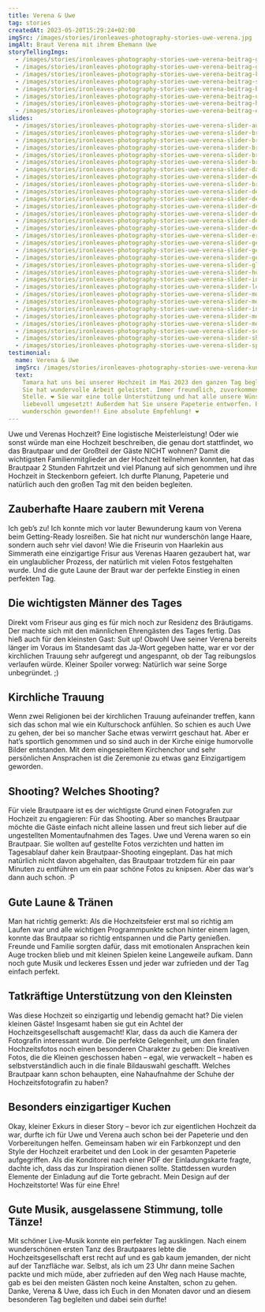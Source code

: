 ```yaml
---
title: Verena & Uwe
tag: stories
createdAt: 2023-05-20T15:29:24+02:00
imgSrc: /images/stories/ironleaves-photography-stories-uwe-verena.jpg
imgAlt: Braut Verena mit ihrem Ehemann Uwe
storyTellingImgs:
  - /images/stories/ironleaves-photography-stories-uwe-verena-beitrag-getting-ready-verena-haar-styling.jpg
  - /images/stories/ironleaves-photography-stories-uwe-verena-beitrag-getting-ready-lukas-braeutigam.jpg
  - /images/stories/ironleaves-photography-stories-uwe-verena-beitrag-kirchliche-trauung.jpg
  - /images/stories/ironleaves-photography-stories-uwe-verena-beitrag-shooting-garten-location.jpg
  - /images/stories/ironleaves-photography-stories-uwe-verena-beitrag-braut-feier-lichterkette.jpg
  - /images/stories/ironleaves-photography-stories-uwe-verena-beitrag-unterstuetzung-kinder-hochzeit.jpg
  - /images/stories/ironleaves-photography-stories-uwe-verena-beitrag-hochzeitstorte-individuell-konditorei.jpg
  - /images/stories/ironleaves-photography-stories-uwe-verena-beitrag-erster-tanz-location-sw.jpg
slides:
  - /images/stories/ironleaves-photography-stories-uwe-verena-slider-authentisches-shooting.jpg
  - /images/stories/ironleaves-photography-stories-uwe-verena-slider-braut-brautstrauss-natuerlich.jpg
  - /images/stories/ironleaves-photography-stories-uwe-verena-slider-braut-schleier-brautfrisur.jpg
  - /images/stories/ironleaves-photography-stories-uwe-verena-slider-braut-momentaufnahme-lachen-hochzeitstag.jpg
  - /images/stories/ironleaves-photography-stories-uwe-verena-slider-brautpaar-schaukel-steckenborn-paerchenshooting.jpg
  - /images/stories/ironleaves-photography-stories-uwe-verena-slider-brautpaar-tanzend-garten-steckenborn.jpg
  - /images/stories/ironleaves-photography-stories-uwe-verena-slider-dankesschild-dankeskarte-shooting.jpg
  - /images/stories/ironleaves-photography-stories-uwe-verena-slider-detail-dekoration-gartenhochzeit.jpg
  - /images/stories/ironleaves-photography-stories-uwe-verena-slider-braut-schwarz-weiss-brautstrauss.jpg
  - /images/stories/ironleaves-photography-stories-uwe-verena-slider-detail-eheringe-brautstrauss.jpg
  - /images/stories/ironleaves-photography-stories-uwe-verena-slider-detail-kette-brautschmuck.jpg
  - /images/stories/ironleaves-photography-stories-uwe-verena-slider-detail-kirche-brautring.jpg
  - /images/stories/ironleaves-photography-stories-uwe-verena-slider-detail-taschenuhr-hochzeit.jpg
  - /images/stories/ironleaves-photography-stories-uwe-verena-slider-detailaufnahme-gravur-ring.jpg
  - /images/stories/ironleaves-photography-stories-uwe-verena-slider-detailaufnahme-ringe-brautstrauss.jpg
  - /images/stories/ironleaves-photography-stories-uwe-verena-slider-erster-tanz-brautpaar-intim-sw.jpg
  - /images/stories/ironleaves-photography-stories-uwe-verena-slider-getting-ready-braeutigam.jpg
  - /images/stories/ironleaves-photography-stories-uwe-verena-slider-getting-ready-friseur-brautfrisur.jpg
  - /images/stories/ironleaves-photography-stories-uwe-verena-slider-getting-ready-smoking-kleinkind.jpg
  - /images/stories/ironleaves-photography-stories-uwe-verena-slider-glueckwuensche-braeutigam.jpg
  - /images/stories/ironleaves-photography-stories-uwe-verena-slider-hochzeit-steckenborn-tradition-holz.jpg
  - /images/stories/ironleaves-photography-stories-uwe-verena-slider-individuelle-papeterie-aufsteller-fotogalerie.jpg
  - /images/stories/ironleaves-photography-stories-uwe-verena-slider-lens-flare-tanz-lichterkette.jpg
  - /images/stories/ironleaves-photography-stories-uwe-verena-slider-momentaufnahme-brautpaarshooting-garten.jpg
  - /images/stories/ironleaves-photography-stories-uwe-verena-slider-momentaufnahme-hochzeitslocation-feier.jpg
  - /images/stories/ironleaves-photography-stories-uwe-verena-slider-individuelle-papeterie-burgunder-menue.jpg
  - /images/stories/ironleaves-photography-stories-uwe-verena-slider-momentaufnahme-party-hochzeit-brautpaar-tanz.jpg
  - /images/stories/ironleaves-photography-stories-uwe-verena-slider-momentaufnahme-programm-hochzeitsfeier.jpg
  - /images/stories/ironleaves-photography-stories-uwe-verena-slider-schleier-hochzeitsshooting.jpg
  - /images/stories/ironleaves-photography-stories-uwe-verena-slider-shooting-schaukel-garten-dankesschild.jpg
  - /images/stories/ironleaves-photography-stories-uwe-verena-slider-spiel-braeutigam-tradition.jpg
testimonial:
  name: Verena & Uwe
  imgSrc: /images/stories/ironleaves-photography-stories-uwe-verena-kundenstimme.jpg
  text:
    Tamara hat uns bei unserer Hochzeit im Mai 2023 den ganzen Tag begleitet.
    Sie hat wundervolle Arbeit geleistet. Immer freundlich, zuvorkommend und zur
    Stelle. ❤️ Sie war eine tolle Unterstützung und hat alle unsere Wünsche
    liebevoll umgesetzt! Außerdem hat Sie unsere Papeterie entworfen. Es ist so
    wunderschön geworden!! Eine absolute Empfehlung! ❤️
---
```


Uwe und Verenas Hochzeit? Eine logistische Meisterleistung! Oder wie sonst würde man eine Hochzeit beschreiben, die genau dort stattfindet, wo das Brautpaar und der Großteil der Gäste NICHT wohnen? Damit die wichtigsten Familienmitglieder an der Hochzeit teilnehmen konnten, hat das Brautpaar 2 Stunden Fahrtzeit und viel Planung auf sich genommen und ihre Hochzeit in Steckenborn gefeiert. Ich durfte Planung, Papeterie und natürlich auch den großen Tag mit den beiden begleiten.

## Zauberhafte Haare zaubern mit Verena

Ich geb’s zu! Ich konnte mich vor lauter Bewunderung kaum von Verena beim Getting-Ready losreißen. Sie hat nicht nur wunderschön lange Haare, sondern auch sehr viel davon! Wie die Friseurin von Haarlekin aus Simmerath eine einzigartige Frisur aus Verenas Haaren gezaubert hat, war ein unglaublicher Prozess, der natürlich mit vielen Fotos festgehalten wurde. Und die gute Laune der Braut war der perfekte Einstieg in einen perfekten Tag.

## Die wichtigsten Männer des Tages

Direkt vom Friseur aus ging es für mich noch zur Residenz des Bräutigams. Der machte sich mit den männlichen Ehrengästen des Tages fertig. Das hieß auch für den kleinsten Gast: Suit up! Obwohl Uwe seiner Verena bereits länger im Voraus im Standesamt das Ja-Wort gegeben hatte, war er vor der kirchlichen Trauung sehr aufgeregt und angespannt, ob der Tag reibungslos verlaufen würde. Kleiner Spoiler vorweg: Natürlich war seine Sorge unbegründet. ;)

## Kirchliche Trauung

Wenn zwei Religionen bei der kirchlichen Trauung aufeinander treffen, kann sich das schon mal wie ein Kulturschock anfühlen. So schien es auch Uwe zu gehen, der bei so mancher Sache etwas verwirrt geschaut hat. Aber er hat’s sportlich genommen und so sind auch in der Kirche einige humorvolle Bilder entstanden. Mit dem eingespieltem Kirchenchor und sehr persönlichen Ansprachen ist die Zeremonie zu etwas ganz Einzigartigem geworden.

## Shooting? Welches Shooting?

Für viele Brautpaare ist es der wichtigste Grund einen Fotografen zur Hochzeit zu engagieren: Für das Shooting. Aber so manches Brautpaar möchte die Gäste einfach nicht alleine lassen und freut sich lieber auf die ungestellten Momentaufnahmen des Tages. Uwe und Verena waren so ein Brautpaar. Sie wollten auf gestellte Fotos verzichten und hatten im Tagesablauf daher kein Brautpaar-Shooting eingeplant. Das hat mich natürlich nicht davon abgehalten, das Brautpaar trotzdem für ein paar Minuten zu entführen um ein paar schöne Fotos zu knipsen. Aber das war’s dann auch schon. :P

## Gute Laune & Tränen

Man hat richtig gemerkt: Als die Hochzeitsfeier erst mal so richtig am Laufen war und alle wichtigen Programmpunkte schon hinter einem lagen, konnte das Brautpaar so richtig entspannen und die Party genießen. Freunde und Familie sorgten dafür, dass mit emotionalen Ansprachen kein Auge trocken blieb und mit kleinen Spielen keine Langeweile aufkam. Dann noch gute Musik und leckeres Essen und jeder war zufrieden und der Tag einfach perfekt.

## Tatkräftige Unterstützung von den Kleinsten

Was diese Hochzeit so einzigartig und lebendig gemacht hat? Die vielen kleinen Gäste! Insgesamt haben sie gut ein Achtel der Hochzeitsgesellschaft ausgemacht! Klar, dass da auch die Kamera der Fotografin interessant wurde. Die perfekte Gelegenheit, um den finalen Hochzeitsfotos noch einen besonderen Charakter zu geben: Die kreativen Fotos, die die Kleinen geschossen haben – egal, wie verwackelt – haben es selbstverständlich auch in die finale Bildauswahl geschafft. Welches Brautpaar kann schon behaupten, eine Nahaufnahme der Schuhe der Hochzeitsfotografin zu haben?

## Besonders einzigartiger Kuchen

Okay, kleiner Exkurs in dieser Story – bevor ich zur eigentlichen Hochzeit da war, durfte ich für Uwe und Verena auch schon bei der Papeterie und den Vorbereitungen helfen. Gemeinsam haben wir ein Farbkonzept und den Style der Hochzeit erarbeitet und den Look in der gesamten Papeterie aufgegriffen. Als die Konditorei nach einer PDF der Einladungskarte fragte, dachte ich, dass das zur Inspiration dienen sollte. Stattdessen wurden Elemente der Einladung auf die Torte gebracht. Mein Design auf der Hochzeitstorte! Was für eine Ehre!

## Gute Musik, ausgelassene Stimmung, tolle Tänze!

Mit schöner Live-Musik konnte ein perfekter Tag ausklingen. Nach einem wunderschönen ersten Tanz des Brautpaares lebte die Hochzeitsgesellschaft erst recht auf und es gab kaum jemanden, der nicht auf der Tanzfläche war. Selbst, als ich um 23 Uhr dann meine Sachen packte und mich müde, aber zufrieden auf den Weg nach Hause machte, gab es bei den meisten Gästen noch keine Anstalten, schon zu gehen. Danke, Verena & Uwe, dass ich Euch in den Monaten davor und an diesem besonderen Tag begleiten und dabei sein durfte!
